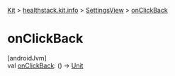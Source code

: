 
[Kit](../../../kit.html) > [healthstack.kit.info](../index.html) > [SettingsView](index.html) > [onClickBack](on-click-back.html)



# onClickBack



[androidJvm]\
val [onClickBack](on-click-back.html): () -&gt; [Unit](https://kotlinlang.org/api/latest/jvm/stdlib/kotlin/-unit/index.html)





